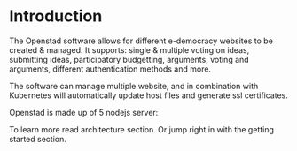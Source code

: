 # Introduction

The Openstad software allows for different e-democracy websites to be created & managed. It supports: single & multiple voting on ideas, submitting ideas, participatory budgetting, arguments, voting and arguments, different authentication methods and more.

The software can manage multiple website, and in combination with Kubernetes will automatically update host files and generate ssl certificates.

Openstad is made up of 5 nodejs server:

To learn more read architecture section. Or jump right in with the getting started section.

